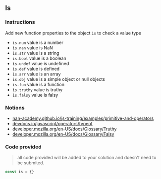 ## Is

### Instructions

Add new function properties to the object `is` to check a value type
- `is.num` value is a number
- `is.nan` value is NaN
- `is.str` value is a string
- `is.bool` value is a boolean
- `is.undef` value is undefined
- `is.def` value is defined
- `is.arr` value is an array
- `is.obj` value is a simple object or null objects
- `is.fun` value is a function
- `is.truthy` value is truthy
- `is.falsy` value is falsy


### Notions

- [nan-academy.github.io/js-training/examples/primitive-and-operators](https://nan-academy.github.io/js-training/examples/primitive-and-operators.js)
- [devdocs.io/javascript/operators/typeof](https://devdocs.io/javascript/operators/typeof)
- [developer.mozilla.org/en-US/docs/Glossary/Truthy](https://developer.mozilla.org/en-US/docs/Glossary/Truthy)
- [developer.mozilla.org/en-US/docs/Glossary/Falsy](https://developer.mozilla.org/en-US/docs/Glossary/Falsy)


### Code provided

> all code provided will be added to your solution and doesn't need to be submited.

```js
const is = {}
```
